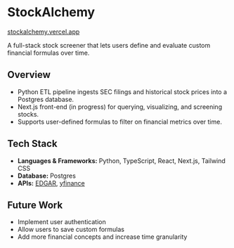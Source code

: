 # StockAlchemy
[stockalchemy.vercel.app](https://stockalchemy.vercel.app/)

A full-stack stock screener that lets users define and evaluate custom financial formulas over time.

## Overview
- Python ETL pipeline ingests SEC filings and historical stock prices into a Postgres database.  
- Next.js front-end (in progress) for querying, visualizing, and screening stocks.  
- Supports user-defined formulas to filter on financial metrics over time.

## Tech Stack
- **Languages & Frameworks:** Python, TypeScript, React, Next.js, Tailwind CSS  
- **Database:** Postgres  
- **APIs:** [EDGAR](https://www.sec.gov/search-filings/edgar-application-programming-interfaces), [yfinance](https://github.com/ranaroussi/yfinance)

## Future Work  
- Implement user authentication
- Allow users to save custom formulas
- Add more financial concepts and increase time granularity
